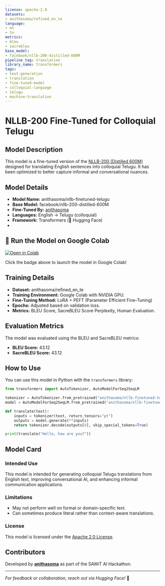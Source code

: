 ```yaml
---
license: apache-2.0
datasets:
- anithasoma/refined_en_te
language:
- en
- te
metrics:
- bleu
- sacrebleu
base_model:
- facebook/nllb-200-distilled-600M
pipeline_tag: translation
library_name: transformers
tags:
- text-generation
- translation
- fine-tuned-model
- colloquial-language
- telugu
- machine-translation
---
```

# NLLB-200 Fine-Tuned for Colloquial Telugu

## Model Description
This model is a fine-tuned version of the [NLLB-200 (Distilled 600M)](https://huggingface.co/facebook/nllb-200-distilled-600M) designed for translating English sentences into colloquial Telugu. It has been optimized to better capture informal and conversational nuances.

## Model Details
- **Model Name:** anithasoma/nllb-finetuned-telugu
- **Base Model:** facebook/nllb-200-distilled-600M
- **Fine-Tuned By:** [anithasoma](https://huggingface.co/anithasoma)
- **Languages:** English → Telugu (colloquial)
- **Framework:** Transformers (🤗 Hugging Face)
- 
## 🚀 Run the Model on Google Colab

[![Open in Colab](https://colab.research.google.com/assets/colab-badge.svg)](https://colab.research.google.com/drive/1CiuywF2xzdzFH7jvQ7UIrBo4tI9FI9Nf?usp=sharing)

Click the badge above to launch the model in Google Colab!

## Training Details
- **Dataset:** anithasoma/refined_en_te
- **Training Environment:** Google Colab with NVIDIA GPU.
- **Fine-Tuning Method:** LoRA + PEFT (Parameter Efficient Fine-Tuning)
- **Epochs:** Adjusted based on validation loss.
- **Metrics:** BLEU Score, SacreBLEU Score Perplexity, Human Evaluation.

## Evaluation Metrics

The model was evaluated using the BLEU and SacreBLEU metrics:

- **BLEU Score:** 43.12
- **SacreBLEU Score:** 43.12


## How to Use
You can use this model in Python with the `transformers` library:

```python
from transformers import AutoTokenizer, AutoModelForSeq2SeqLM

tokenizer = AutoTokenizer.from_pretrained("anithasoma/nllb-finetuned-telugu")
model = AutoModelForSeq2SeqLM.from_pretrained("anithasoma/nllb-finetuned-telugu")

def translate(text):
    inputs = tokenizer(text, return_tensors="pt")
    outputs = model.generate(**inputs)
    return tokenizer.decode(outputs[0], skip_special_tokens=True)

print(translate("Hello, how are you?"))
```

## Model Card
### Intended Use
This model is intended for generating colloquial Telugu translations from English text, improving conversational AI, and enhancing informal communication applications.

### Limitations
- May not perform well on formal or domain-specific text.
- Can sometimes produce literal rather than context-aware translations.

### License
This model is licensed under the [Apache 2.0 License](https://www.apache.org/licenses/LICENSE-2.0).

## Contributors
Developed by **[anithasoma](https://huggingface.co/anithasoma)** as part of the SAWiT AI Hackathon.

---
*For feedback or collaboration, reach out via Hugging Face!* 🚀